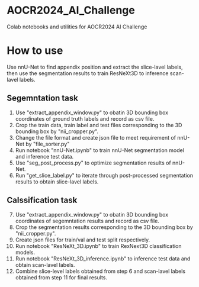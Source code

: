 # AOCR2024_AI_Challenge
Colab notebooks and utilities for AOCR2024 AI Challenge

# How to use
Use nnU-Net to find appendix position and extract the slice-lavel labels,
then use the segmentation results to train ResNeXt3D to inference scan-lavel labels.

## Segemntation task
1. Use "extract_appendix_window.py" to obatin 3D bounding box coordinates of ground truth labels and record as csv file.
2. Crop the train data, train label and test files corresponding to the 3D bounding box by "nii_cropper.py".
3. Change the file format and create json file to meet requirement of nnU-Net by "file_sorter.py"
4. Run notebook "nnU-Net.ipynb" to train nnU-Net segmentation model and inference test data.
5. Use "seg_post_process.py" to optimize segmentation results of nnU-Net.
6. Run "get_slice_label.py" to iterate through post-processed segmentation results to obtain slice-lavel labels.

## Calssification task
7. Use "extract_appendix_window.py" to obatin 3D bounding box coordinates of segemntation results and record as csv file.
8. Crop the segmentation results corresponding to the 3D bounding box by "nii_cropper.py".
9. Create json files for train/val and test split respectively.
10. Run notebook "ResNeXt_3D.ipynb" to train RexNext3D classification models.
11. Run notebook "ResNeXt_3D_inference.ipynb" to inference test data and obtain scan-lavel labels.
12. Combine slice-level labels obtained from step 6 and scan-lavel labels obtained from step 11 for final results.
